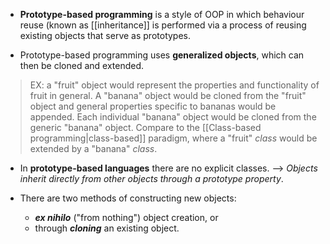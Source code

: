 - **Prototype-based programming** is a style of OOP in which behaviour reuse (known as [[inheritance]] is performed via a process of reusing existing objects that serve as prototypes.

- Prototype-based programming uses **generalized objects**, which can then be cloned and extended.

> EX: a "fruit" object would represent the properties and functionality of fruit in general. A "banana" object would be cloned from the "fruit" object and general properties specific to bananas would be appended. Each individual "banana" object would be cloned from the generic "banana" object. Compare to the [[Class-based programming|class-based]] paradigm, where a "fruit" _class_ would be extended by a "banana" _class_.

- In **prototype-based languages** there are no explicit classes.
--> _Objects inherit directly from other objects through a prototype property_.

- There are two methods of constructing new objects:
    -  _**ex nihilo**_ ("from nothing") object creation, or
    -   through _**cloning**_ an existing object.